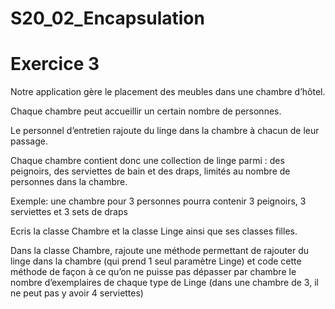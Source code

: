 # S20_02_Encapsulation

# Exercice 3
Notre application gère le placement des meubles dans une chambre d’hôtel.

Chaque chambre peut accueillir un certain nombre de personnes.

Le personnel d’entretien rajoute du linge dans la chambre à chacun de leur passage.

Chaque chambre contient donc une collection de linge parmi : des peignoirs, des serviettes de bain et des draps, limités au nombre de personnes dans la chambre.

Exemple: une chambre pour 3 personnes pourra contenir 3 peignoirs, 3 serviettes et 3 sets de draps

Ecris la classe Chambre et la classe Linge ainsi que ses classes filles.

Dans la classe Chambre, rajoute une méthode permettant de rajouter du linge dans la chambre (qui prend 1 seul paramètre Linge) et code cette méthode de façon à ce qu’on ne puisse pas dépasser par chambre le nombre d’exemplaires de chaque type de Linge (dans une chambre de 3, il ne peut pas y avoir 4 serviettes)
